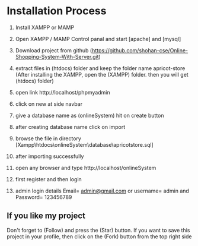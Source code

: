 # Installation Process
01. Install XAMPP or MAMP

02. Open XAMPP / MAMP Control panal and start [apache] and [mysql]

03. Download project from github (https://github.com/shohan-cse/Online-Shopping-System-With-Server.git)  
    
04. extract files in (htdocs) folder and keep the folder name apricot-store (After installing the XAMPP, open the (XAMPP) folder. then you will get (htdocs) folder)

05. open link http://localhost/phpmyadmin

06. click on new at side navbar

07. give a database name as (onlineSystem) hit on create button

08. after creating database name click on import

09. browse the file in directory [Xampp\htdocs\onlineSystem\database\apricotstore.sql]

10. after importing successfully

11. open any browser and type http://localhost/onlineSystem

12. first register and then login

13. admin login details  Email= admin@gmail.com or username= admin and Password= 123456789

## If you like my project 
Don't forget to (Follow) and press the (Star) button. If you want to save this project in your profile, then click on the (Fork) button from the top right side


